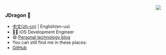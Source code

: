 <img align="right" src="https://github-readme-stats.vercel.app/api?username=jzplp&show_icons=true&icon_color=CE1D2D&text_color=718096&bg_color=ffffff&hide_title=true" />

### JDragon 👋
- [中文(zh-cn)](/README.md) | English(en-us)
- 🧑‍💻 iOS Development Engineer
- 😄 [Personal technology blog](https://lyc59621.github.io/Blog/)
- You can still find me in these places:
- [GitHub](https://github.com/lyc59621)